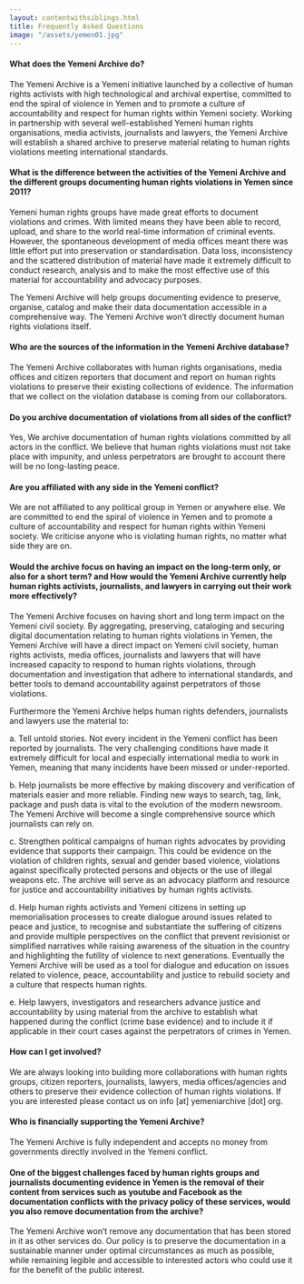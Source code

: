 ```yaml
---
layout: contentwithsiblings.html
title: Frequently Asked Questions
image: "/assets/yemen01.jpg"
---
```


#### What does the Yemeni Archive do?
The Yemeni Archive is a Yemeni initiative launched by a collective of human rights activists with high technological and archival expertise, committed to end the spiral of violence in Yemen and to promote a culture of accountability and respect for human rights within Yemeni society.  Working in partnership with several well-established Yemeni human rights organisations, media activists, journalists and lawyers, the Yemeni Archive will establish a shared archive to preserve material relating to human rights violations meeting international standards.

#### What is the difference between the activities of the Yemeni Archive and the different groups documenting human rights violations in Yemen since 2011?
Yemeni human rights groups have made great efforts to document violations and crimes. With limited means they have been able to record, upload, and share to the world real-time information of criminal events. However, the spontaneous development of media offices meant there was little effort put into preservation or standardisation. Data loss, inconsistency and the scattered distribution of material have made it extremely difficult to conduct research, analysis and to make the most effective use of this material for accountability and advocacy purposes.

The Yemeni Archive will help groups documenting evidence to preserve, organise, catalog and make their data documentation accessible in a comprehensive way. The Yemeni Archive won’t directly document human rights violations itself.

#### Who are the sources of the information in the Yemeni Archive database?
The Yemeni Archive collaborates with human rights organisations, media offices and citizen reporters that document and report on human rights violations to preserve their existing collections of evidence. The information that we collect on the violation database is coming from our collaborators.

#### Do you archive documentation of violations from all sides of the conflict?
Yes, We archive documentation of human rights violations committed by all actors in the conflict. We believe that human rights violations must not take place with impunity, and unless perpetrators are brought to account there will be no long-lasting peace.

#### Are you affiliated with any side in the Yemeni conflict?
We are not affiliated to any political group in Yemen or anywhere else. We are committed to end the spiral of violence in Yemen and to promote a culture of accountability and respect for human rights within Yemeni society. We criticise anyone who is violating human rights, no matter what side they are on.

#### Would the archive focus on having an impact on the long-term only, or also for a short term? and How would the Yemeni Archive currently help human rights activists, journalists, and lawyers in carrying out their work more effectively?
The Yemeni Archive focuses on having short and long term impact on the Yemeni civil society. By aggregating, preserving, cataloging and securing digital documentation relating to human rights violations in Yemen, the Yemeni Archive will have a direct impact on Yemeni civil society, human rights activists, media offices, journalists and lawyers that will have increased capacity to respond to human rights violations, through documentation and investigation that adhere to international standards, and better tools to demand accountability against perpetrators of those violations.

Furthermore the Yemeni Archive helps human rights defenders, journalists and lawyers use the material to:

a. Tell untold stories. Not every incident in the Yemeni conflict has been reported by journalists. The very challenging conditions have made it extremely difficult for local and especially international media to work in Yemen, meaning that many incidents have been missed or under-reported.

b. Help journalists be more effective by making discovery and verification of materials easier and more reliable. Finding new ways to search, tag, link, package and push data is vital to the evolution of the modern newsroom. The Yemeni Archive will become a single comprehensive source which journalists can rely on.

c. Strengthen political campaigns of human rights advocates by providing evidence that supports their campaign. This could be evidence on the violation of children rights, sexual and gender based violence, violations against specifically protected persons and objects or the use of illegal weapons etc. The archive will serve as an advocacy platform and resource for justice and accountability initiatives by human rights activists.

d. Help human rights activists and Yemeni citizens in setting up memorialisation processes to create dialogue around issues related to peace and justice, to recognise and substantiate the suffering of citizens and provide multiple perspectives on the conflict that prevent revisionist or simplified narratives while raising awareness of the situation in the country and highlighting the futility of violence to next generations. Eventually the Yemeni Archive will be used as a tool for dialogue and education on issues related to violence, peace, accountability and justice to rebuild society and a culture that respects human rights.

e. Help lawyers, investigators and researchers advance justice and accountability by using material from the archive to establish what happened during the conflict (crime base evidence) and to include it if applicable in their court cases against the perpetrators of crimes in Yemen.

#### How can I get involved?
We are always looking into building more collaborations with human rights groups, citizen reporters, journalists, lawyers, media offices/agencies and others to preserve their evidence collection of human rights violations. If you are interested please contact us on info [at] yemeniarchive [dot] org.

#### Who is financially supporting the Yemeni Archive?
The Yemeni Archive is fully independent and accepts no money from governments directly involved in the Yemeni conflict.

#### One of the biggest challenges faced by human rights groups and journalists documenting evidence in Yemen is the removal of their content from services such as youtube and Facebook as the documentation conflicts with the privacy policy of these services, would you also remove documentation from the archive?
The Yemeni Archive won’t remove any documentation that has been stored in it as other services do. Our policy is to preserve the documentation in a sustainable manner under optimal circumstances as much as possible, while remaining legible and accessible to interested actors who could use it for the benefit of the public interest.
